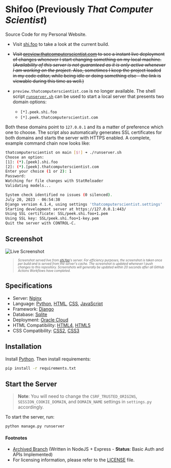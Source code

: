 # Shifoo (Previously _That Computer Scientist_)
Source Code for my Personal Website.

- Visit [shi.foo](https://shi.foo) to take a look at the current build.

- ~~Visit [preview.thatcomputerscientist.com](https://preview.thatcomputerscientist.com) to see a instant live deployment of changes whenever I start changing something on my local machine. (_Availability of this server is not guaranteed as it is only active whenever I am working on the project_. Also, sometimes I keep the project loaded in my code editor, while being idle or doing something else – the link is viewable during this time as well.)~~

- `preview.thatcomputerscientist.com` is no longer available. The shell script [`runserver.sh`](runserver.sh) can be used to start a local server that presents two domain options:
    - `[*].peek.shi.foo` 
    - `[*].peek.thatcomputerscientist.com`

Both these domains point to `127.0.0.1` and its a matter of preference which one to choose. The script also automatically generates SSL certificates for both domains and starts the server with HTTPS enabled. A complete, example command chain now looks like:
```bash
thatcomputerscientist on main [$!] ➜ ./runserver.sh
Choose an option:
[1]: (*).[peek].shi.foo
[2]: (*).[peek].thatcomputerscientist.com
Enter your choice (1 or 2): 1
Password:
Watching for file changes with StatReloader
Validating models...

System check identified no issues (0 silenced).
July 20, 2023 - 06:54:38
Django version 4.1.4, using settings 'thatcomputerscientist.settings'
Starting development server at https://127.0.0.1:443/
Using SSL certificate: SSL/peek.shi.foo+1.pem
Using SSL key: SSL/peek.shi.foo+1-key.pem
Quit the server with CONTROL-C.
``` 
## Screenshot
![Live Screenshot](https://shi.foo/ignis/screenshot)

> <sub><sup>_Screenshot served live from [shi.foo](https://shi.foo)'s server. For efficiency purposes, the screenshot is taken once per build and is served from the server's cache. The screenshot is updated whenever I push changes to this repository. Screenshots will generally be updated within 20 seconds after all GitHub Actions Workflows have completed._</sup></sub>

## Specifications
- Server: [Nginx](https://www.nginx.com/)
- Language: [Python](https://www.python.org/), [HTML](https://www.w3schools.com/html/), [CSS](https://www.w3schools.com/css/), [JavaScript](https://www.javascript.com/)
- Framework: [Django](https://www.djangoproject.com/)
- Database: [Sqlite](https://www.sqlite.org/index.html)
- Deployment: [Oracle Cloud](https://www.oracle.com/cloud/)
- HTML Compatibility: [HTML4](https://www.w3.org/TR/html4/), [HTML5](https://www.w3.org/TR/html5/)
- CSS Compatibility: [CSS2](https://www.w3.org/TR/CSS2/), [CSS3](https://www.w3.org/TR/CSS3/)

## Installation
Install [Python](https://www.python.org/downloads/). Then install requirements:
```bash
pip install -r requirements.txt
```

## Start the Server

> **Note**: You will need to change the `CSRF_TRUSTED_ORIGINS`, `SESSION_COOKIE_DOMAIN`, and `DOMAIN_NAME` settings in `settings.py` accordingly.

To start the server, run:
```bash
python manage.py runserver
```

<!-- Footnotes -->
#### Footnotes

- [Archived Branch](https://github.com/luciferreeves/thatcomputerscientist/tree/archived) (Written in NodeJS + Express - **Status**: Basic Auth and APIs Implemented)
- For licensing information, please refer to the [LICENSE](LICENSE) file.


